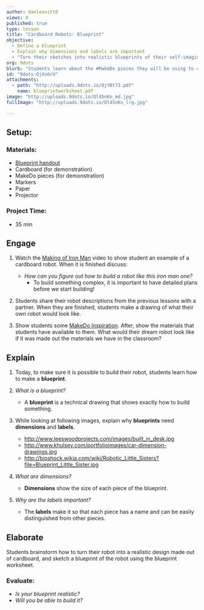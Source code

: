 ```yaml
---
author: danleavitt0
views: 0
published: true
type: lesson
title: "Cardboard Robots: Blueprint"
objective: 
  - Define a blueprint
  - Explain why dimensions and labels are important
  - "Turn their sketches into realistic blueprints of their self-imagined robot"
org: 9dots
blurb: "Students learn about the #MakeDo pieces they will be using to construct their robot, and create a detailed blueprint for their robot."
id: "9dots-OjXn6rU"
attachments: 
  - path: "http://uploads.9dots.io/OjYBt73.pdf"
    name: blueprintworksheet.pdf
image: "http://uploads.9dots.io/Ol45nKn_md.jpg"
fullImage: "http://uploads.9dots.io/Ol45nKn_lrg.jpg"

---
```


## Setup:

### Materials:

- [Blueprint handout](http://uploads.9dots.io/OjYBt73.pdf)
- Cardboard (for demonstration)
- MakeDo pieces (for demonstration)
- Markers
- Paper
- Projector

### Project Time:

- 35 min

## Engage

1. Watch the [Making of Iron Man](https://www.youtube.com/watch?v=3O8Dhkt9VUo) video to show student an example of a cardboard robot. When it is finished discuss:
	- _How can you figure out how to build a robot like this iron man one?_
		- To build something complex, it is important to have detailed plans before we start building!

2. Students share their robot descriptions from the previous lessons with a partner. When they are finished, students make a drawing of what their own robot would look like.

3. Show students some [MakeDo Inspiration](https://mymakedo.com/blog/top-10-cardboard-robots). After, show the materials that students have available to them. What would their dream robot look like if it was made out the materials we have in the classroom?

## Explain

1. Today, to make sure it is possible to build their robot, students learn how to make a **blueprint**.

2. _What is a blueprint?_
	- A **blueprint** is a technical drawing that shows exactly how to build something.

3. While looking at following images, explain why **blueprints** need **dimensions** and **labels**.
	- http://www.leeswoodprojects.com/images/built_in_desk.jpg
	- http://www.khulsey.com/portfolioimages/car-dimension-drawings.jpg
	- http://bioshock.wikia.com/wiki/Robotic_Little_Sisters?file=Blueprint_Little_Sister.jpg

4. _What are dimensions?_
	- **Dimensions** show the size of each piece of the blueprint.

5. _Why are the labels important?_
	- The **labels** make it so that each piece has a name and can be easily distinguished from other pieces.

## Elaborate
Students brainstorm how to turn their robot into a realistic design made out of cardboard, and sketch a blueprint of the robot using the blueprint worksheet.

### Evaluate:

- _Is your blueprint realistic?_ 
- _Will you be able to build it?_
